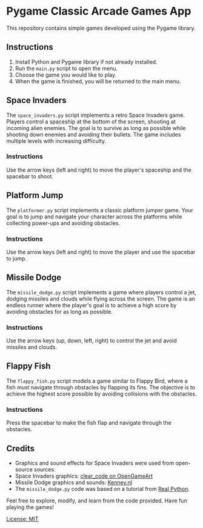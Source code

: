 # Pygame Classic Arcade Games App

This repository contains simple games developed using the Pygame library.

## Instructions

1. Install Python and Pygame library if not already installed.
2. Run the `main.py` script to open the menu.
3. Choose the game you would like to play.
4. When the game is finished, you will be returned to the main menu.

## Space Invaders

The `space_invaders.py` script implements a retro Space Invaders game. Players control a spaceship at the bottom of the screen, shooting at incoming alien enemies. The goal is to survive as long as possible while shooting down enemies and avoiding their bullets. The game includes multiple levels with increasing difficulty.

### Instructions

Use the arrow keys (left and right) to move the player's spaceship and the spacebar to shoot.

## Platform Jump

The `platformer.py` script implements a classic platform jumper game. Your goal is to jump and navigate your character across the platforms while collecting power-ups and avoiding obstacles.

### Instructions

Use the arrow keys (left and right) to move the player and use the spacebar to jump.

## Missile Dodge

The `missile_dodge.py` script implements a game where players control a jet, dodging missiles and clouds while flying across the screen. The game is an endless runner where the player's goal is to achieve a high score by avoiding obstacles for as long as possible.

### Instructions

Use the arrow keys (up, down, left, right) to control the jet and avoid missiles and clouds.

## Flappy Fish

The `flappy_fish.py` script models a game similar to Flappy Bird, where a fish must navigate through obstacles by flapping its fins. The objective is to achieve the highest score possible by avoiding collisions with the obstacles.

### Instructions

Press the spacebar to make the fish flap and navigate through the obstacles.

## Credits

- Graphics and sound effects for Space Invaders were used from open-source sources.
- Space Invaders graphics: [clear_code on OpenGameArt](https://opengameart.org/content/assets-for-a-space-invader-like-game)
- Missile Dodge graphics and sounds: [Kenney.nl](https://kenney.nl/assets/space-shooter-redux)
- The `missile_dodge.py` code was based on a tutorial from [Real Python](https://realpython.com/pygame-a-primer/).

Feel free to explore, modify, and learn from the code provided. Have fun playing the games!

[License: MIT](LICENSE)
